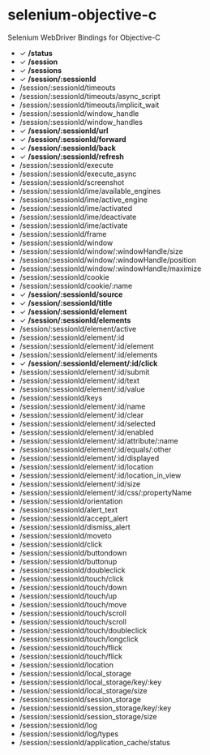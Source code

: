 selenium-objective-c
====================

Selenium WebDriver Bindings for Objective-C

* &#10003; **/status**
* &#10003; **/session**
* &#10003; **/sessions**
* &#10003; **/session/:sessionId**
* /session/:sessionId/timeouts
* /session/:sessionId/timeouts/async_script
* /session/:sessionId/timeouts/implicit_wait
* /session/:sessionId/window_handle
* /session/:sessionId/window_handles
* &#10003; **/session/:sessionId/url**
* &#10003; **/session/:sessionId/forward**
* &#10003; **/session/:sessionId/back**
* &#10003; **/session/:sessionId/refresh**
* /session/:sessionId/execute
* /session/:sessionId/execute_async
* /session/:sessionId/screenshot
* /session/:sessionId/ime/available_engines
* /session/:sessionId/ime/active_engine
* /session/:sessionId/ime/activated
* /session/:sessionId/ime/deactivate
* /session/:sessionId/ime/activate
* /session/:sessionId/frame
* /session/:sessionId/window
* /session/:sessionId/window/:windowHandle/size
* /session/:sessionId/window/:windowHandle/position
* /session/:sessionId/window/:windowHandle/maximize
* /session/:sessionId/cookie
* /session/:sessionId/cookie/:name
* &#10003; **/session/:sessionId/source**
* &#10003; **/session/:sessionId/title**
* &#10003; **/session/:sessionId/element**
* &#10003; **/session/:sessionId/elements**
* /session/:sessionId/element/active
* /session/:sessionId/element/:id
* /session/:sessionId/element/:id/element
* /session/:sessionId/element/:id/elements
* &#10003; **/session/:sessionId/element/:id/click**
* /session/:sessionId/element/:id/submit
* /session/:sessionId/element/:id/text
* /session/:sessionId/element/:id/value
* /session/:sessionId/keys
* /session/:sessionId/element/:id/name
* /session/:sessionId/element/:id/clear
* /session/:sessionId/element/:id/selected
* /session/:sessionId/element/:id/enabled
* /session/:sessionId/element/:id/attribute/:name
* /session/:sessionId/element/:id/equals/:other
* /session/:sessionId/element/:id/displayed
* /session/:sessionId/element/:id/location
* /session/:sessionId/element/:id/location_in_view
* /session/:sessionId/element/:id/size
* /session/:sessionId/element/:id/css/:propertyName
* /session/:sessionId/orientation
* /session/:sessionId/alert_text
* /session/:sessionId/accept_alert
* /session/:sessionId/dismiss_alert
* /session/:sessionId/moveto
* /session/:sessionId/click
* /session/:sessionId/buttondown
* /session/:sessionId/buttonup
* /session/:sessionId/doubleclick
* /session/:sessionId/touch/click
* /session/:sessionId/touch/down
* /session/:sessionId/touch/up
* /session/:sessionId/touch/move
* /session/:sessionId/touch/scroll
* /session/:sessionId/touch/scroll
* /session/:sessionId/touch/doubleclick
* /session/:sessionId/touch/longclick
* /session/:sessionId/touch/flick
* /session/:sessionId/touch/flick
* /session/:sessionId/location
* /session/:sessionId/local_storage
* /session/:sessionId/local_storage/key/:key
* /session/:sessionId/local_storage/size
* /session/:sessionId/session_storage
* /session/:sessionId/session_storage/key/:key
* /session/:sessionId/session_storage/size
* /session/:sessionId/log
* /session/:sessionId/log/types
* /session/:sessionId/application_cache/status
